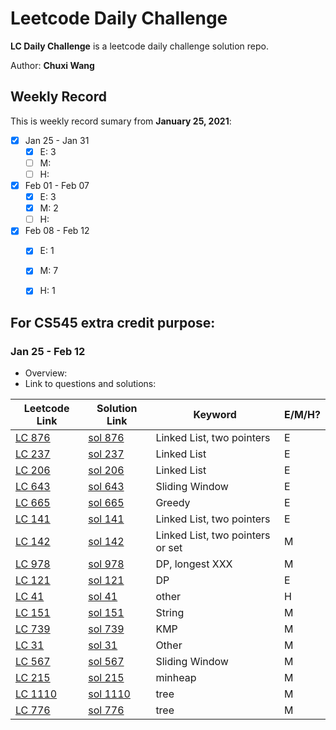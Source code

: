 # Leetcode Daily Challenge

**LC Daily Challenge** is a leetcode daily challenge solution repo.

Author: **Chuxi Wang**

## Weekly Record

This is weekly record sumary from **January 25, 2021**:

* [x] Jan 25 - Jan 31
    * [x] E: 3
    * [ ] M:
    * [ ] H: 
 
* [x] Feb 01 - Feb 07
    * [x] E: 3
    * [x] M: 2
    * [ ] H: 

* [x] Feb 08 - Feb 12
    * [x] E: 1
    * [x] M: 7
    * [x] H: 1


## For CS545 extra credit purpose:
### Jan 25 - Feb 12
* Overview:
* Link to questions and solutions:

|  Leetcode Link| Solution Link | Keyword | E/M/H? |
| ------------- | ------------- | ------------- |------------- |
|[LC 876](https://leetcode-cn.com/problems/middle-of-the-linked-list/ "middle-of-the-linked-list")  | [sol 876](https://github.com/mialsy/LeetcodeDailyChallenge/blob/master/src/LinkedList/LC876_LinkedListMiddle.java)|Linked List, two pointers|E|
|[LC 237](https://leetcode-cn.com/problems/delete-node-in-a-linked-list/ "delete-node-in-a-linked-list")  | [sol 237](https://github.com/mialsy/LeetcodeDailyChallenge/blob/master/src/LinkedList/LC237_DeleteNode.java) |  Linked List|E|
|[LC 206](https://leetcode-cn.com/problems/reverse-linked-list/ "reverse-linked-list")  | [sol 206](https://github.com/mialsy/LeetcodeDailyChallenge/blob/master/src/LinkedList/LC206_ReverseLinkedList.java) | Linked List|E|
|[LC 643](https://leetcode-cn.com/problems/maximum-average-subarray-i/ "maximum-average-subarray-i")  | [sol 643](https://github.com/mialsy/LeetcodeDailyChallenge/blob/master/src/SlidingWindow/LC643_MaximumAverageSubarry.java) | Sliding Window |E|
|[LC 665](https://leetcode-cn.com/problems/non-decreasing-array/ "non-decreasing-array")  | [sol 665](https://github.com/mialsy/LeetcodeDailyChallenge/blob/master/src/Greedy/LC665_NonDecresingArray.java) | Greedy|E|
|[LC 141](https://leetcode-cn.com/problems/linked-list-cycle/ "linked-list-cycle")  | [sol 141](https://github.com/mialsy/LeetcodeDailyChallenge/blob/master/src/LinkedList/LC141_LinkedListCircle.java) | Linked List, two pointers|E|
|[LC 142](https://leetcode-cn.com/problems/linked-list-cycle-ii/ "linked-list-cycle-ii")  | [sol 142](https://github.com/mialsy/LeetcodeDailyChallenge/blob/master/src/LinkedList/LC142_LinkedListCircleII.java) | Linked List, two pointers or set|M|
|[LC 978](https://leetcode-cn.com/problems/longest-turbulent-subarray/ "longest-turbulent-subarray")  | [sol 978](https://github.com/mialsy/LeetcodeDailyChallenge/blob/master/src/DP/LC978_LongestTurbulentSubarray.java) | DP, longest XXX |M|
|[LC 121](https://leetcode-cn.com/problems/best-time-to-buy-and-sell-stock/ "best-time-to-buy-and-sell-stock")  | [sol 121](https://github.com/mialsy/LeetcodeDailyChallenge/blob/master/src/DP/LC121_SellStock.java) | DP |E|
|[LC 41](https://leetcode-cn.com/problems/first-missing-positive/ "first-missing-positive")  | [sol 41](https://github.com/mialsy/LeetcodeDailyChallenge/blob/master/src/Other/LC41_FirstMissingNumber) | other |H|
|[LC 151](https://leetcode-cn.com/problems/reverse-words-in-a-string/ "reverse-words-in-a-string")  | [sol 151](https://github.com/mialsy/LeetcodeDailyChallenge/blob/master/src/String/LC151_ReverseWords.java) | String |M|
|[LC 739](https://leetcode-cn.com/problems/daily-temperatures/ "daily-temperatures")  | [sol 739](https://github.com/mialsy/LeetcodeDailyChallenge/blob/master/src/KMP/LC739_DailyTemperature.java) | KMP |M|
|[LC 31](https://leetcode-cn.com/problems/next-permutation/ "next-permutation")  | [sol 31](https://github.com/mialsy/LeetcodeDailyChallenge/blob/master/src/Other/LC31_NextPermutation.java) | Other |M|
|[LC 567](https://leetcode-cn.com/problems/permutation-in-string/ "permutation-in-string")  | [sol 567](https://github.com/mialsy/LeetcodeDailyChallenge/blob/master/src/SlidingWindow/LC567_PermutationString.java) | Sliding Window |M|
|[LC 215](https://leetcode-cn.com/problems/kth-largest-element-in-an-array/ "kth-largest-element-in-an-array")  | [sol 215](https://github.com/mialsy/LeetcodeDailyChallenge/blob/master/src/StackQueueHeap/LC215_KthLagestInArray.java) | minheap |M|
|[LC 1110](https://leetcode-cn.com/problems/delete-nodes-and-return-forest/ "delete-nodes-and-return-forest")  | [sol 1110](https://github.com/mialsy/LeetcodeDailyChallenge/blob/master/src/MyFavDataStructure/LC1110_DeleteNodeAndReturnForest.java) | tree |M|
|[LC 776](https://leetcode-cn.com/problems/split-bst/ "split-bst")  | [sol 776](https://github.com/mialsy/LeetcodeDailyChallenge/blob/master/src/MyFavDataStructure/LC776_SplitBSTjava) | tree |M|


